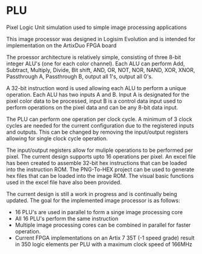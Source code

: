 # PLU
Pixel Logic Unit simulation used to simple image processing applications

This image processor was designed in Logisim Evolution and is intended for implementation on the ArtixDuo FPGA board

The proessor architecture is relatively simple, consisting of three 8-bit integer ALU's (one for each color channel). Each ALU can perform Add, Subtract, Multiply, Divide, Bit shift, AND, OR, NOT, NOR, NAND, XOR, XNOR, Passthrough A, Passthrough B, output all 1's, output all 0's.

A 32-bit instruction word is used allowing each ALU to perform a unique operation. Each ALU has two inputs A and B. Input A is designated for the pixel color data to be processed, input B is a control data input used to perform operations on the pixel data and can be any 8-bit data input. 

The PLU can perform one operation per clock cycle. A minimum of 3 clock cycles are needed for the current configuration due to the registered inputs and outputs. This can be changed by removing the input/output registers allowing for single clock cycle operation. 

The input/output registers allow for muliple operations to be performed per pixel. The current design supports upto 16 operations per pixel. An excel file has been created to assemble 32-bit hex instructions that can be loaded into the instruction ROM. The PNG-To-HEX project can be used to generate hex files that can be loaded into the image ROM. The visual basic functions used in the excel file have also been provided.

The current design is still a work in progress and is continually being updated. The goal for the implemented image processor is as follows: 
- 16 PLU's are used in parallel to form a singe image processing core
- All 16 PLU's perform the same instruction
- Multiple image processing cores can be combined in parallel for faster operation. 
- Current FPGA implementations on an Artix 7 35T (-1 speed grade) result in 350 logic elements per PLU with a maximum clock speed of 166MHz
